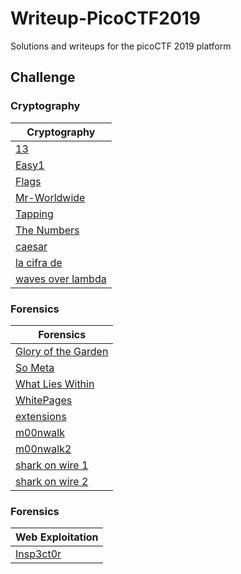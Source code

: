 # Writeup-PicoCTF2019

Solutions and writeups for the picoCTF 2019 platform

## Challenge
### Cryptography
| Cryptography  |
| ------------- |
| [13](/Cryptography/13/README.md)|
| [Easy1](/Cryptography/Easy1/README.md)|
| [Flags](/Cryptography/Flags/README.md)|
| [Mr-Worldwide](/Cryptography/Mr-Worldwide/README.md)|
| [Tapping](/Cryptography/Tapping/README.md)|
| [The Numbers](/Cryptography/The%20Numbers/README.md)|
| [caesar](/Cryptography/caesar/README.md)|
| [la cifra de](/Cryptography/la%20cifra%20de/README.md)|
| [waves over lambda](/Cryptography/waves%20over%20lambda/README.md)|

### Forensics
| Forensics  |
| ------------- |
| [Glory of the Garden](/Forensics/Glory%20of%20the%20Garden/README.md)|
| [So Meta](/Forensics/So%20Meta/README.md)|
| [What Lies Within](/Forensics/What%20Lies%20Within/README.md)|
| [WhitePages](/Forensics/WhitePages/README.md)|
| [extensions](/Forensics/extensions/README.md)|
| [m00nwalk](/Forensics/m00nwalk/README.md)|
| [m00nwalk2](/Forensics/m00nwalk2/README.md)|
| [shark on wire 1](/Forensics/shark%20on%20wire%201/README.md)|
| [shark on wire 2](/Forensics/shark%20on%20wire%202/README.md)|

### Forensics
| Web Exploitation  |
| ------------- |
| [Insp3ct0r](/Web%20Exploitation/Insp3ct0r/README.md)|




